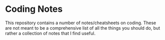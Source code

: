 # Coding Notes

This repository contains a number of notes/cheatsheets on coding. These are not meant to be a comprehensive list of all the things you should do, but rather a collection of notes that I find useful.
